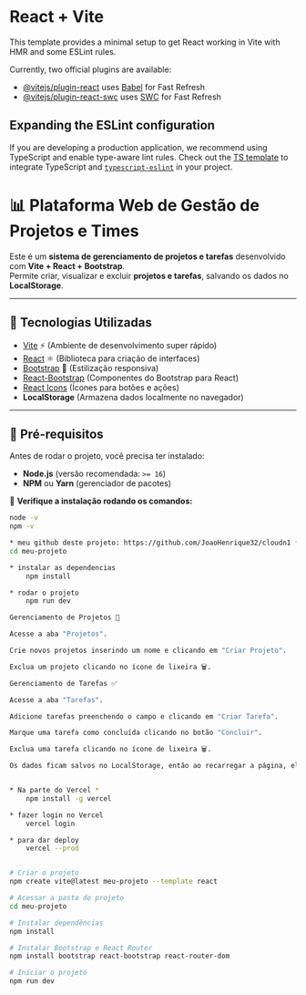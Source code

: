 # React + Vite

This template provides a minimal setup to get React working in Vite with HMR and some ESLint rules.

Currently, two official plugins are available:

- [@vitejs/plugin-react](https://github.com/vitejs/vite-plugin-react/blob/main/packages/plugin-react/README.md) uses [Babel](https://babeljs.io/) for Fast Refresh
- [@vitejs/plugin-react-swc](https://github.com/vitejs/vite-plugin-react-swc) uses [SWC](https://swc.rs/) for Fast Refresh

## Expanding the ESLint configuration

If you are developing a production application, we recommend using TypeScript and enable type-aware lint rules. Check out the [TS template](https://github.com/vitejs/vite/tree/main/packages/create-vite/template-react-ts) to integrate TypeScript and [`typescript-eslint`](https://typescript-eslint.io) in your project.


# 📊 Plataforma Web de Gestão de Projetos e Times

Este é um **sistema de gerenciamento de projetos e tarefas** desenvolvido com **Vite + React + Bootstrap**.  
Permite criar, visualizar e excluir **projetos e tarefas**, salvando os dados no **LocalStorage**.

---

## 🚀 **Tecnologias Utilizadas**
- [Vite](https://vitejs.dev/) ⚡ (Ambiente de desenvolvimento super rápido)
- [React](https://react.dev/) ⚛️ (Biblioteca para criação de interfaces)
- [Bootstrap](https://getbootstrap.com/) 🎨 (Estilização responsiva)
- [React-Bootstrap](https://react-bootstrap.github.io/) (Componentes do Bootstrap para React)
- [React Icons](https://react-icons.github.io/react-icons/) (Ícones para botões e ações)
- **LocalStorage** (Armazena dados localmente no navegador)

---

## 📌 **Pré-requisitos**
Antes de rodar o projeto, você precisa ter instalado:
- **Node.js** (versão recomendada: `>= 16`)
- **NPM** ou **Yarn** (gerenciador de pacotes)

📌 **Verifique a instalação rodando os comandos:**
```sh
node -v
npm -v

* meu github deste projeto: https://github.com/JoaoHenrique32/cloudn1 *
cd meu-projeto

* instalar as dependencias
    npm install

* rodar o projeto
    npm run dev

Gerenciamento de Projetos 📂

Acesse a aba "Projetos".

Crie novos projetos inserindo um nome e clicando em "Criar Projeto".

Exclua um projeto clicando no ícone de lixeira 🗑.

Gerenciamento de Tarefas ✅

Acesse a aba "Tarefas".

Adicione tarefas preenchendo o campo e clicando em "Criar Tarefa".

Marque uma tarefa como concluída clicando no botão "Concluir".

Exclua uma tarefa clicando no ícone de lixeira 🗑.

Os dados ficam salvos no LocalStorage, então ao recarregar a página, eles permanecem.


* Na parte do Vercel *
    npm install -g vercel

* fazer login no Vercel
    vercel login

* para dar deploy 
    vercel --prod


# Criar o projeto
npm create vite@latest meu-projeto --template react

# Acessar a pasta do projeto
cd meu-projeto

# Instalar dependências
npm install

# Instalar Bootstrap e React Router
npm install bootstrap react-bootstrap react-router-dom

# Iniciar o projeto
npm run dev
